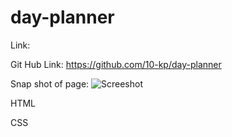 # day-planner

Link:

Git Hub Link: https://github.com/10-kp/day-planner

Snap shot of page: ![Screeshot](https://github.com/10-kp/XXXCCC/main/assets/screen-shot-of-page.png?raw=true)


HTML

CSS